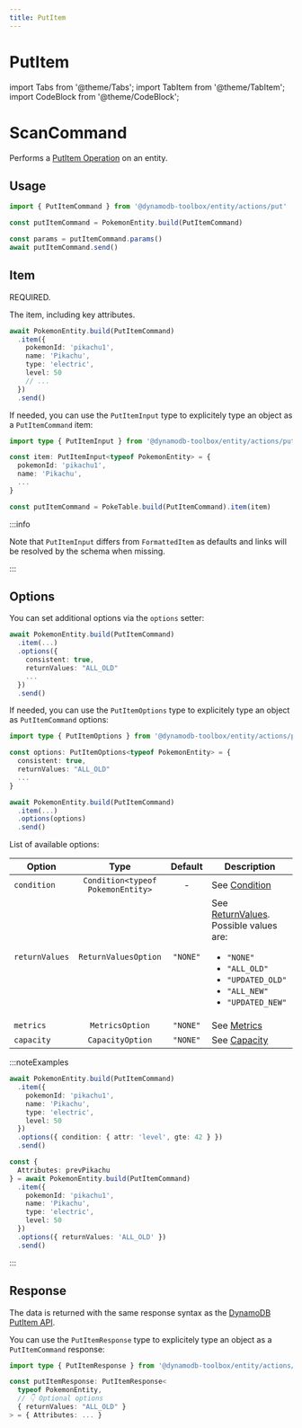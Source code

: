```yaml
---
title: PutItem
---
```


# PutItem

import Tabs from '@theme/Tabs';
import TabItem from '@theme/TabItem';
import CodeBlock from '@theme/CodeBlock';

# ScanCommand

Performs a [PutItem Operation](https://docs.aws.amazon.com/amazondynamodb/latest/APIReference/API_PutItem.html) on an entity.

## Usage

```ts
import { PutItemCommand } from '@dynamodb-toolbox/entity/actions/put'

const putItemCommand = PokemonEntity.build(PutItemCommand)

const params = putItemCommand.params()
await putItemCommand.send()
```

## Item

REQUIRED.

The item, including key attributes.

```ts
await PokemonEntity.build(PutItemCommand)
  .item({
    pokemonId: 'pikachu1',
    name: 'Pikachu',
    type: 'electric',
    level: 50
    // ...
  })
  .send()
```

If needed, you can use the `PutItemInput` type to explicitely type an object as a `PutItemCommand` item:

```ts
import type { PutItemInput } from '@dynamodb-toolbox/entity/actions/put'

const item: PutItemInput<typeof PokemonEntity> = {
  pokemonId: 'pikachu1',
  name: 'Pikachu',
  ...
}

const putItemCommand = PokeTable.build(PutItemCommand).item(item)
```

:::info

Note that `PutItemInput` differs from `FormattedItem` as defaults and links will be resolved by the schema when missing.

:::

## Options

You can set additional options via the `options` setter:

```ts
await PokemonEntity.build(PutItemCommand)
  .item(...)
  .options({
    consistent: true,
    returnValues: "ALL_OLD"
    ...
  })
  .send()
```

If needed, you can use the `PutItemOptions` type to explicitely type an object as `PutItemCommand` options:

```ts
import type { PutItemOptions } from '@dynamodb-toolbox/entity/actions/put'

const options: PutItemOptions<typeof PokemonEntity> = {
  consistent: true,
  returnValues: "ALL_OLD"
  ...
}

await PokemonEntity.build(PutItemCommand)
  .item(...)
  .options(options)
  .send()
```

List of available options:

| Option         |               Type                | Default  | Description                                                                                                                                                       |
| -------------- | :-------------------------------: | :------: | ----------------------------------------------------------------------------------------------------------------------------------------------------------------- |
| `condition`    | `Condition<typeof PokemonEntity>` |    -     | See [Condition](TODO)                                                                                                                                             |
| `returnValues` |       `ReturnValuesOption`        | `"NONE"` | See [ReturnValues](TODO). Possible values are: <ul><li>`"NONE"`</li><li>`"ALL_OLD"`</li><li>`"UPDATED_OLD"`</li><li>`"ALL_NEW"`</li><li>`"UPDATED_NEW"`</li></ul> |
| `metrics`      |          `MetricsOption`          | `"NONE"` | See [Metrics](TODO)                                                                                                                                               |
| `capacity`     |         `CapacityOption`          | `"NONE"` | See [Capacity](TODO)                                                                                                                                              |

:::noteExamples

<Tabs>
<TabItem value="conditional" label="Conditional write">

```ts
await PokemonEntity.build(PutItemCommand)
  .item({
    pokemonId: 'pikachu1',
    name: 'Pikachu',
    type: 'electric',
    level: 50
  })
  .options({ condition: { attr: 'level', gte: 42 } })
  .send()
```

</TabItem>
<TabItem value="all-old" label="Retrieve previous item">

```ts
const {
  Attributes: prevPikachu
} = await PokemonEntity.build(PutItemCommand)
  .item({
    pokemonId: 'pikachu1',
    name: 'Pikachu',
    type: 'electric',
    level: 50
  })
  .options({ returnValues: 'ALL_OLD' })
  .send()
```

</TabItem>
</Tabs>

:::

## Response

The data is returned with the same response syntax as the [DynamoDB PutItem API](https://docs.aws.amazon.com/amazondynamodb/latest/APIReference/API_PutItem.html#API_PutItem_ResponseElements).

You can use the `PutItemResponse` type to explicitely type an object as a `PutItemCommand` response:

```ts
import type { PutItemResponse } from '@dynamodb-toolbox/entity/actions/put'

const putItemResponse: PutItemResponse<
  typeof PokemonEntity,
  // 👇 Optional options
  { returnValues: "ALL_OLD" }
> = { Attributes: ... }
```
